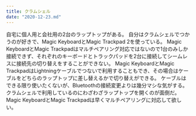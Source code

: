 ```yaml
---
title: クラムシェル
date: "2020-12-23.md"
---
```


自宅に個人用と会社用の2台のラップトップがある。
自分はクラムシェルでつかうのが好きで、Magic KeyboardとMagic Trackpad 2を使っている。
Magic KeyboardとMagic Trackpadはマルチペアリング対応ではないので1台のみしか接続できず、それぞれのキーボードとトラックパッドを2台に接続してシームレスに接続先の切り替えをすることができない。
Magic KeyboardとMagic TrackpadはLightningケーブルでつないで利用することもでき、その場合はケーブルをどちらのラップトップに差し替えるかで切り替えができる。
ケーブルはできる限り使いたくないが、Bluetoothの接続変更よりは幾分マシな気がする。クラムシェルで利用しているのにわざわざラップトップを開くのが面倒だ。
Magic KeyboardとMagic Trackpadは早くマルチペアリングに対応して欲しい。